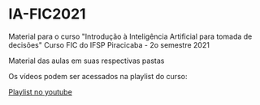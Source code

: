 # IA-FIC2021

Material para o curso "Introdução à Inteligência Artificial para tomada de decisões"
Curso FIC do IFSP Piracicaba - 2o semestre 2021

Material das aulas em suas respectivas pastas

Os vídeos podem ser acessados na playlist do curso:

[Playlist no youtube](https://youtube.com/playlist?list=PL5QiubluDtEf6dPP2EgUMx1dz65Go1_F-)